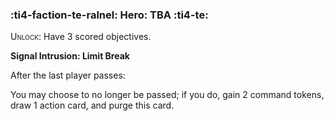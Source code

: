 ### :ti4-faction-te-ralnel: **Hero**: TBA :ti4-te:

<span style="font-variant:small-caps;">Unlock</span>: Have 3 scored objectives.

**Signal Intrusion: Limit Break**

After the last player passes:

You may choose to no longer be passed; if you do, gain 2 command tokens, draw 1 action card, and purge this card.
